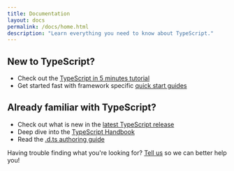 ```yaml
---
title: Documentation
layout: docs
permalink: /docs/home.html
description: "Learn everything you need to know about TypeScript."
---
```


## New to TypeScript?

* Check out the [TypeScript in 5 minutes tutorial](/docs/handbook/typescript-in-5-minutes.html)
* Get started fast with framework specific [quick start guides](/samples/index.html)

## Already familiar with TypeScript?

* Check out what is new in the [latest TypeScript release](/docs/handbook/release-notes/typescript-3-5.html)
* Deep dive into the [TypeScript Handbook](/docs/handbook/basic-types.html)
* Read the [.d.ts authoring guide](/docs/handbook/declaration-files/introduction.html)

Having trouble finding what you're looking for? [Tell us](https://www.surveymonkey.com/r/SN9V7R7) so we can better help you!